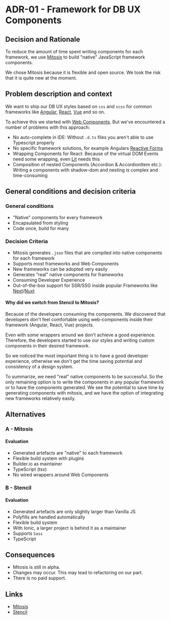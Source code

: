 # ADR-01 - Framework for DB UX Components

## Decision and Rationale

To reduce the amount of time spent writing components for each framework, we use [Mitosis](https://github.com/BuilderIO/mitosis) to build "native" JavaScript framework components.

We chose Mitosis because it is flexible and open source. We took the risk that it is quite new at the moment.

## Problem description and context

We want to ship our DB UX styles based on `css` and `scss` for common frameworks like [Angular](https://angular.io/), [React](https://reactjs.org/), [Vue](https://vuejs.org/) and so on.

To achieve this we started with [Web Components](https://github.com/db-ui/elements).
But we've encountered a number of problems with this approach:

-   No auto-complete in IDE: Without `.d.ts` files you aren't able to use Typescript properly
-   No specific framework solutions, for example Angulars [Reactive Forms](https://angular.io/guide/reactive-forms)
-   Wrapping Components for React: Because of the virtual DOM Events need some wrapping, even [Lit](https://lit.dev/docs/frameworks/react/) needs this
-   Composition of nested Components (Accordion & AccordionItem etc.): Writing a components with shadow-dom and nesting is complex and time-consuming

## General conditions and decision criteria

### General conditions

-   "Native" components for every framework
-   Encapsulated from styling
-   Code once, build for many

### Decision Criteria

-   Mitosis generates `.json` files that are compiled into native components for each framework
-   Supports most frameworks and Web Components
-   New frameworks can be adopted very easily
-   Generates "real" native components for frameworks
-   Consuming Developer Experience
-   Out-of-the-box support for SSR/SSG inside popular Frameworks like [Next](https://nextjs.org/)/[Nuxt](https://nuxt.com/)

#### Why did we switch from Stencil to Mitosis?

Because of the developers consuming the components. We discovered that developers don't feel comfortable using web-components inside their framework (Angular, React, Vue) projects.

Even with some wrappers around we don't achieve a good experience. Therefore, the developers started to use our styles and writing custom components in their desired framework.

So we noticed the most important thing is to have a good developer experience, otherwise we don't get the time saving potential and consistency of a design system.

To summarize, we need "real" native components to be successful. So the only remaining option is to write the components in any popular framework or to have the components generated. We see the potential to save time by generating components with mitosis, and we have the option of integrating new frameworks relatively easily.

## Alternatives

### A - Mitosis

#### Evaluation

-   Generated artefacts are "native" to each framework
-   Flexible build system with plugins
-   Builder.io as maintainer
-   TypeScript (tsx)
-   No wired wrappers around Web Components

### B - Stencil

#### Evaluation

-   Generated artefacts are only slightly larger than Vanilla JS
-   Polyfills are handled automatically
-   Flexible build system
-   With Ionic, a larger project is behind it as a maintainer
-   Supports `Sass`
-   TypeScript

## Consequences

-   Mitosis is still in alpha.
-   Changes may occur. This may lead to refactoring on our part.
-   There is no paid support.

## Links

-   [Mitosis](https://github.com/BuilderIO/mitosis)
-   [Stencil](https://stenciljs.com/)
